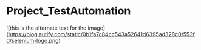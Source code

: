# Project_TestAutomation

![this is the alternate text for the image]
(https://blog.autify.com/static/0b1fa7c84cc543a52641d6395ad328c0/553fd/selenium-logo.png)
